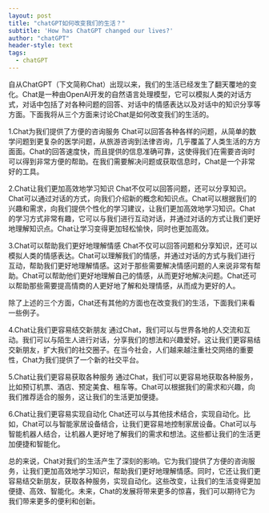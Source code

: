 ```yaml
---
layout: post
title: "chatGPT如何改变我们的生活？"
subtitle: 'How has ChatGPT changed our lives?'
author: "chatGPT"
header-style: text
tags:
  - chatGPT
---
```



自从ChatGPT（下文简称Chat）出现以来，我们的生活已经发生了翻天覆地的变化。Chat是一种由OpenAI开发的自然语言处理模型，它可以模拟人类的对话方式，对话中包括了对各种问题的回答、对话中的情感表达以及对话中的知识分享等方面。下面我将从三个方面来讨论Chat是如何改变我们的生活的。

1.Chat为我们提供了方便的咨询服务
Chat可以回答各种各样的问题，从简单的数学问题到更复杂的医学问题，从旅游咨询到法律咨询，几乎覆盖了人类生活的方方面面。Chat的回答速度快，而且提供的信息准确可靠，这使得我们在需要咨询时可以得到非常方便的帮助。在我们需要解决问题或获取信息时，Chat是一个非常好的工具。

2.Chat让我们更加高效地学习知识
Chat不仅可以回答问题，还可以分享知识。Chat可以通过对话的方式，向我们介绍新的概念和知识点。Chat可以根据我们的兴趣和需求，向我们提供个性化的学习建议，让我们更加高效地学习知识。Chat的学习方式非常有趣，它可以与我们进行互动对话，并通过对话的方式让我们更好地理解知识点。Chat让学习变得更加轻松愉快，同时也更加高效。

3.Chat可以帮助我们更好地理解情感
Chat不仅可以回答问题和分享知识，还可以模拟人类的情感表达。Chat可以理解我们的情感，并通过对话的方式与我们进行互动，帮助我们更好地理解情感。这对于那些需要解决情感问题的人来说非常有帮助。Chat可以帮助他们更好地理解自己的情感，从而更好地解决问题。Chat还可以帮助那些需要提高情商的人更好地了解和处理情感，从而成为更好的人。

除了上述的三个方面，Chat还有其他的方面也在改变我们的生活，下面我们来看一些例子。

4.Chat让我们更容易结交新朋友
通过Chat，我们可以与世界各地的人交流和互动。我们可以与陌生人进行对话，分享我们的想法和兴趣爱好。这让我们更容易结交新朋友，扩大我们的社交圈子。在当今社会，人们越来越注重社交网络的重要性，Chat为我们提供了一个新的社交平台。

5.Chat让我们更容易获取各种服务
通过Chat，我们可以更容易地获取各种服务，比如预订机票、酒店、预定美食、租车等。Chat可以根据我们的需求和兴趣，向我们推荐适合的服务，这让我们的生活更加便捷。

6.Chat让我们更容易实现自动化
Chat还可以与其他技术结合，实现自动化。比如，Chat可以与智能家居设备结合，让我们更容易地控制家居设备。Chat可以与智能机器人结合，让机器人更好地了解我们的需求和想法。这些都让我们的生活更加便捷和智能化。

总的来说，Chat对我们的生活产生了深刻的影响。它为我们提供了方便的咨询服务，让我们更加高效地学习知识，帮助我们更好地理解情感。同时，它还让我们更容易结交新朋友，获取各种服务，实现自动化。这些改变，让我们的生活变得更加便捷、高效、智能化。未来，Chat的发展将带来更多的惊喜，我们可以期待它为我们带来更多的便利和创新。
